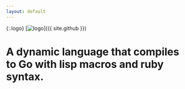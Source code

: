 ```yaml
---
layout: default
---
```


{:.logo}
[![logo](hazelnut/logo/hazelnut.svg)]({{ site.github }})

# A dynamic language that compiles to Go with lisp macros and ruby syntax.
